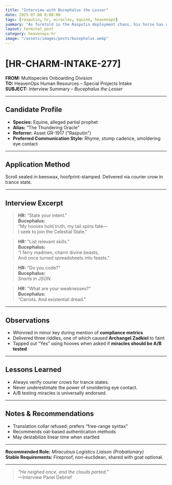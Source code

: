 ```yaml
---
title: "Interview with Bucephalus the Lesser"
date: 2025-07-06 8:00:00
tags: [rasputin, hr, miracles, equine, heavenops]
summary: "As foretold in the Rasputin deployment chaos, his horse has now applied for a role in HeavenOps. This is what we learned."
layout: terminal_post
category: heavenops-hr
image: "/assets/images/posts/bucephalus.webp"
---
```


# [HR-CHARM-INTAKE-277]  
**FROM:** Multispecies Onboarding Division  
**TO:** HeavenOps Human Resources – Special Projects Intake  
**SUBJECT:** Interview Summary – *Bucephalus the Lesser*

---

## Candidate Profile

- **Species:** Equine, alleged partial prophet  
- **Alias:** “The Thundering Oracle”  
- **Referrer:** Asset GR-1917 ("Rasputin")  
- **Preferred Communication Style:** Rhyme, stomp cadence, smoldering eye contact  

---

## Application Method  
Scroll sealed in beeswax, hoofprint-stamped. Delivered via courier crow in trance state.

---

## Interview Excerpt

> **HR:** "State your intent."  
> **Bucephalus:**  
> “My hooves hold truth, my tail spins fate—  
> I seek to join the Celestial State.”  

> **HR:** "List relevant skills."  
> **Bucephalus:**  
> “I ferry madmen, charm divine beasts,  
> And once turned spreadsheets into feasts.”  

> **HR:** "Do you code?"  
> **Bucephalus:**  
> *Snorts in JSON.*  

> **HR:** "What are your weaknesses?"  
> **Bucephalus:**  
> “Carrots. And existential dread.”  

---

## Observations

- Whinnied in minor key during mention of **compliance metrics**  
- Delivered three riddles, one of which caused **Archangel Zadkiel** to faint  
- Tapped out “Yes” using hooves when asked if **miracles should be A/B tested**  

---

## Lessons Learned

<div class="lessons-learned">
  <ul>
    <li>Always verify courier crows for trance states.</li>
    <li>Never underestimate the power of smoldering eye contact.</li>
    <li>A/B testing miracles is universally endorsed.</li>
  </ul>
</div>

---

## Notes & Recommendations

- Translation collar refused; prefers “free-range syntax”  
- Recommends oat-based authentication methods  
- May destabilize linear time when startled  

---

**Recommended Role:** *Miraculous Logistics Liaison (Probationary)*  
**Stable Requirements:** Fireproof, non-euclidean, shared with goat optional.

---

> *“He neighed once, and the clouds parted.”*  
—Interview Panel Debrief
